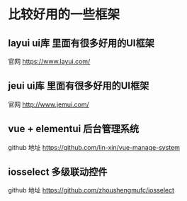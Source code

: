 # 比较好用的一些框架 #

## layui ui库 里面有很多好用的UI框架 ##
官网  https://www.layui.com/

## jeui ui库 里面有很多好用的UI框架 ##
官网  http://www.jemui.com/

## vue + elementui 后台管理系统 ##
github 地址 https://github.com/lin-xin/vue-manage-system

## iosselect 多级联动控件 ##
github 地址 https://github.com/zhoushengmufc/iosselect


